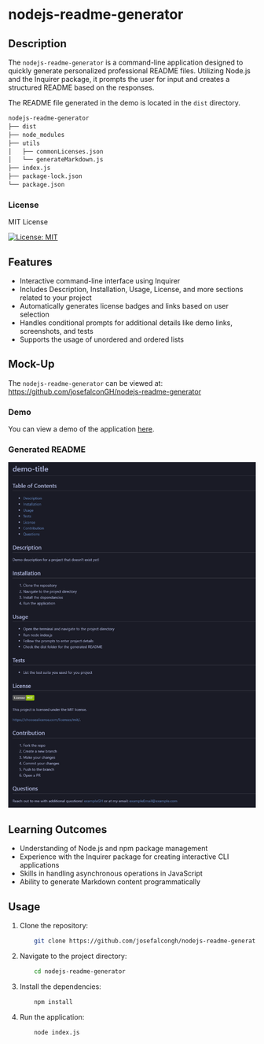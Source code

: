 # nodejs-readme-generator

## Description

The `nodejs-readme-generator` is a command-line application designed to quickly generate personalized professional README files. Utilizing Node.js and the Inquirer package, it prompts the user for input and creates a structured README based on the responses.

The README file generated in the demo is located in the `dist` directory.

```md
nodejs-readme-generator
├── dist
├── node_modules
├── utils
│   ├── commonLicenses.json
│   └── generateMarkdown.js
├── index.js
├── package-lock.json
└── package.json
```
### License

MIT License

[![License: MIT](https://img.shields.io/badge/License-MIT-yellow.svg)](https://opensource.org/licenses/MIT)

## Features

- Interactive command-line interface using Inquirer
- Includes Description, Installation, Usage, License, and more sections related to your project
- Automatically generates license badges and links based on user selection
- Handles conditional prompts for additional details like demo links, screenshots, and tests
- Supports the usage of unordered and ordered lists

## Mock-Up

The `nodejs-readme-generator` can be viewed at: https://github.com/josefalconGH/nodejs-readme-generator

### Demo

You can view a demo of the application [here](https://drive.google.com/file/d/1niovgaDdeQVIwFa80YXHVjC7PizAs8Sr/view?usp=sharing).

### Generated README

![*Generated-README*](./assets/demo-readme.png)

## Learning Outcomes

- Understanding of Node.js and npm package management
- Experience with the Inquirer package for creating interactive CLI applications
- Skills in handling asynchronous operations in JavaScript
- Ability to generate Markdown content programmatically

## Usage

1. Clone the repository:
    ```bash
        git clone https://github.com/josefalcongh/nodejs-readme-generator.git
    ```
2. Navigate to the project directory:
    ```bash
        cd nodejs-readme-generator
    ```
3. Install the dependencies:
    ```bash
        npm install
    ```
4. Run the application:
    ```bash
        node index.js
    ```

